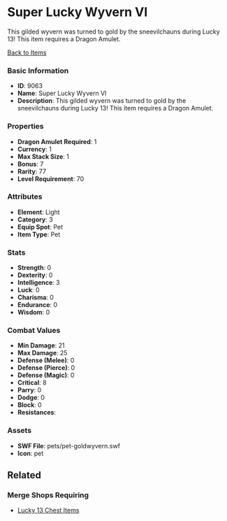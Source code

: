 # Super Lucky Wyvern VI

This gilded wyvern was turned to gold by the sneevilchauns during Lucky 13! This item requires a Dragon Amulet.

[Back to Items](../items.md)

### Basic Information

- **ID**: 9063
- **Name**: Super Lucky Wyvern VI
- **Description**: This gilded wyvern was turned to gold by the sneevilchauns during Lucky 13! This item requires a Dragon Amulet.

### Properties

- **Dragon Amulet Required**: 1
- **Currency**: 1
- **Max Stack Size**: 1
- **Bonus**: 7
- **Rarity**: 77
- **Level Requirement**: 70

### Attributes

- **Element**: Light
- **Category**: 3
- **Equip Spot**: Pet
- **Item Type**: Pet

### Stats

- **Strength**: 0
- **Dexterity**: 0
- **Intelligence**: 3
- **Luck**: 0
- **Charisma**: 0
- **Endurance**: 0
- **Wisdom**: 0

### Combat Values

- **Min Damage**: 21
- **Max Damage**: 25
- **Defense (Melee)**: 0
- **Defense (Pierce)**: 0
- **Defense (Magic)**: 0
- **Critical**: 8
- **Parry**: 0
- **Dodge**: 0
- **Block**: 0
- **Resistances**: 

### Assets

- **SWF File**: pets/pet-goldwyvern.swf
- **Icon**: pet

## Related

### Merge Shops Requiring

- [Lucky 13 Chest Items](../merge-shops/132-lucky-13-chest-items.md)


